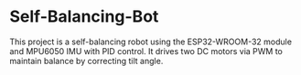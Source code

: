 # Self-Balancing-Bot
This project is a self-balancing robot using the ESP32-WROOM-32 module and MPU6050 IMU with PID control. It drives two DC motors via PWM to maintain balance by correcting tilt angle.
